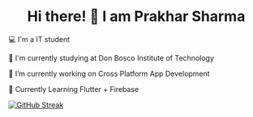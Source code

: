 <h1 align = "center">Hi there! 👋 I am Prakhar Sharma</h1>

💻 I'm a IT student

🏫 I'm currently studying at Don Bosco Institute of Technology

🔭 I’m currently working on Cross Platform App Development

🌱 Currently Learning Flutter + Firebase



<!--
**Prakhar29Sharma/Prakhar29Sharma** is a ✨ _special_ ✨ repository because its `README.md` (this file) appears on your GitHub profile.

Here are some ideas to get you started:

- 🔭 I’m currently working on ...
- 🌱 I’m currently learning ...
- 👯 I’m looking to collaborate on ...
- 🤔 I’m looking for help with ...
- 💬 Ask me about ...
- 📫 How to reach me: ...
- 😄 Pronouns: ...
- ⚡ Fun fact: ...
-->

[![GitHub Streak](https://streak-stats.demolab.com/?user=Prakhar29Sharma)](https://git.io/streak-stats)
